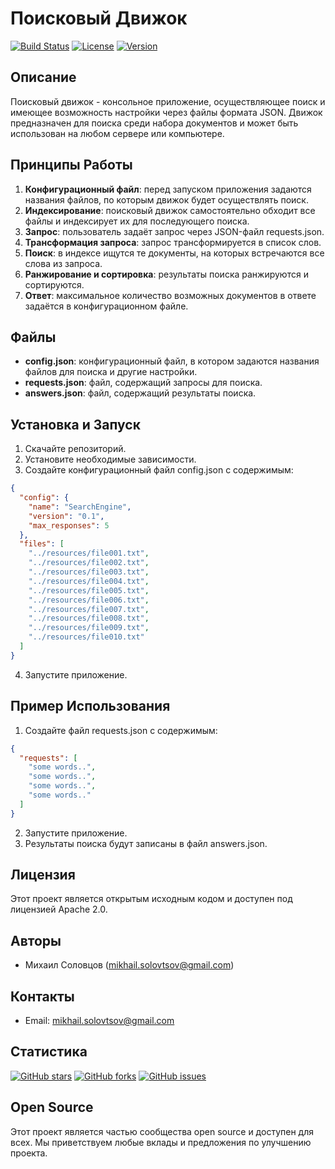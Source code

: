 **Поисковый Движок**
=====================
[![Build Status](https://travis-ci.org/MSolovtsov/search_engine.svg?branch=main)](https://travis-ci.org/MSolovtsov/search_engine)
[![License](https://img.shields.io/badge/License-Apache%202.0-blue.svg)](https://opensource.org/licenses/Apache-2.0)
[![Version](https://img.shields.io/badge/Version-1.0.0-green.svg)](https://semver.org/)

**Описание**
---------------

Поисковый движок - консольное приложение, осуществляющее поиск и имеющее возможность настройки через файлы формата JSON. Движок предназначен для поиска среди набора документов и может быть использован на любом сервере или компьютере.

**Принципы Работы**
-------------------

1. **Конфигурационный файл**: перед запуском приложения задаются названия файлов, по которым движок будет осуществлять поиск.
2. **Индексирование**: поисковый движок самостоятельно обходит все файлы и индексирует их для последующего поиска.
3. **Запрос**: пользователь задаёт запрос через JSON-файл requests.json.
4. **Трансформация запроса**: запрос трансформируется в список слов.
5. **Поиск**: в индексе ищутся те документы, на которых встречаются все слова из запроса.
6. **Ранжирование и сортировка**: результаты поиска ранжируются и сортируются.
7. **Ответ**: максимальное количество возможных документов в ответе задаётся в конфигурационном файле.

**Файлы**
---------

* **config.json**: конфигурационный файл, в котором задаются названия файлов для поиска и другие настройки.
* **requests.json**: файл, содержащий запросы для поиска.
* **answers.json**: файл, содержащий результаты поиска.

**Установка и Запуск**
----------------------

1. Скачайте репозиторий.
2. Установите необходимые зависимости.
3. Создайте конфигурационный файл config.json с содержимым:
```json
{
  "config": {
    "name": "SearchEngine",
    "version": "0.1",
    "max_responses": 5
  },
  "files": [
    "../resources/file001.txt",
    "../resources/file002.txt",
    "../resources/file003.txt",
    "../resources/file004.txt",
    "../resources/file005.txt",
    "../resources/file006.txt",
    "../resources/file007.txt",
    "../resources/file008.txt",
    "../resources/file009.txt",
    "../resources/file010.txt"
  ]
}
```
4. Запустите приложение.

**Пример Использования**
------------------------

1. Создайте файл requests.json с содержимым:
```json
{
  "requests": [
    "some words..",
    "some words..",
    "some words..",
    "some words.."
  ]
}
```
2. Запустите приложение.
3. Результаты поиска будут записаны в файл answers.json.

**Лицензия**
------------

Этот проект является открытым исходным кодом и доступен под лицензией Apache 2.0.

**Авторы**
------------

* Михаил Соловцов (mikhail.solovtsov@gmail.com)

**Контакты**
------------

* Email: mikhail.solovtsov@gmail.com

**Статистика**
-------------

[![GitHub stars](https://img.shields.io/github/stars/MSolovtsov/search_engine.svg)](https://github.com/MSolovtsov/search_engine/stargazers)
[![GitHub forks](https://img.shields.io/github/forks/MSolovtsov/search_engine.svg)](https://github.com/MSolovtsov/search_engine/network/members)
[![GitHub issues](https://img.shields.io/github/issues/MSolovtsov/search_engine.svg)](https://github.com/MSolovtsov/search_engine/issues)

**Open Source**
--------------

Этот проект является частью сообщества open source и доступен для всех. Мы приветствуем любые вклады и предложения по улучшению проекта.